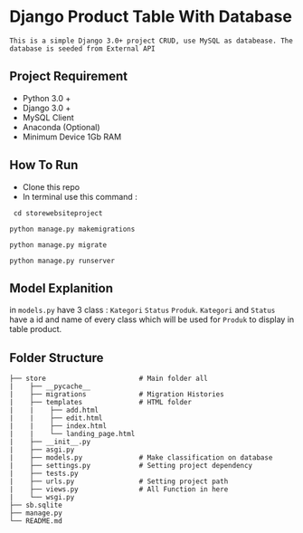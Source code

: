 # Django Product Table With Database 

    This is a simple Django 3.0+ project CRUD, use MySQL as databease. The database is seeded from External API

## Project Requirement
  
- Python 3.0 +
- Django 3.0 +
- MySQL Client
- Anaconda (Optional)
- Minimum Device 1Gb RAM

## How To Run

- Clone this repo
- In terminal use this command :
```
 cd storewebsiteproject
```
```
python manage.py makemigrations
```
```
python manage.py migrate
```
```
python manage.py runserver
```
## Model Explanition

in `models.py` have 3 class : `Kategori` `Status` `Produk`. `Kategori` and `Status` have a id and name of every class which will be used for `Produk` to display in table product.

## Folder Structure

    ├── store                       # Main folder all
    |    ├── __pycache__
    |    ├── migrations             # Migration Histories
    |    ├── templates              # HTML folder
    |    |    ├── add.html
    |    |    ├── edit.html
    |    |    ├── index.html
    |    |    └── landing_page.html
    |    ├── __init__.py
    |    ├── asgi.py
    |    ├── models.py              # Make classification on database
    |    ├── settings.py            # Setting project dependency
    |    ├── tests.py
    |    ├── urls.py                # Setting project path
    |    ├── views.py               # All Function in here
    |    └── wsgi.py
    ├── sb.sqlite                    
    ├── manage.py                     
    └── README.md
